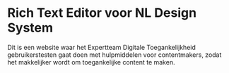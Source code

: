 # Rich Text Editor voor NL Design System

Dit is een website waar het Expertteam Digitale Toegankelijkheid gebruikerstesten gaat doen met hulpmiddelen voor contentmakers, zodat het makkelijker wordt om toegankelijke content te maken.
